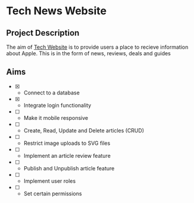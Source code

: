 # Tech News Website
## Project Description
The aim of [Tech Website](https://www.google.com) is to provide users a place to recieve information about Apple. This is in the form of news, reviews, deals and guides

## Aims
- [x] - Connect to a database
- [x] - Integrate login functionality
- [ ] - Make it mobile responsive
- [ ] - Create, Read, Update and Delete articles (CRUD)
- [ ] - Restrict image uploads to SVG files
- [ ] - Implement an article review feature
- [ ] - Publish and Unpublish article feature
- [ ] - Implement user roles
- [ ] - Set certain permissions 